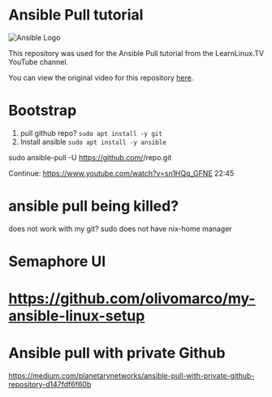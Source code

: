 # Ansible Pull tutorial

![Ansible Logo](https://www.learnlinux.tv/wp-content/uploads/2020/12/ansible-e1607524003363.png)

This repository was used for the Ansible Pull tutorial from the LearnLinux.TV YouTube channel.

You can view the original video for this repository [here](https://youtu.be/sn1HQq_GFNE).

# Bootstrap
1. pull github repo? `sudo apt install -y git`
2. Install ansible `sudo apt install -y ansible`


sudo ansible-pull -U https://github.com/<org>/repo.git


Continue:
https://www.youtube.com/watch?v=sn1HQq_GFNE
22:45

# ansible pull being killed?
does not work with my git? sudo does not have nix-home manager


# Semaphore UI

# https://github.com/olivomarco/my-ansible-linux-setup

# Ansible pull with private Github
https://medium.com/planetarynetworks/ansible-pull-with-private-github-repository-d147fdf6f60b